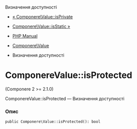 Визначення доступності

-   [« Componere\\Value::isPrivate](componere-value.isprivate.html)
    
-   [Componere\\Value::isStatic »](componere-value.isstatic.html)
    
-   [PHP Manual](index.html)
    
-   [Componere\\Value](class.componere-value.html)
    
-   Визначення доступності
    

# ComponereValue::isProtected

(Componere 2 >= 2.1.0)

ComponereValue::isProtected — Визначення доступності

### Опис

```methodsynopsis
public Componere\Value::isProtected(): bool
```